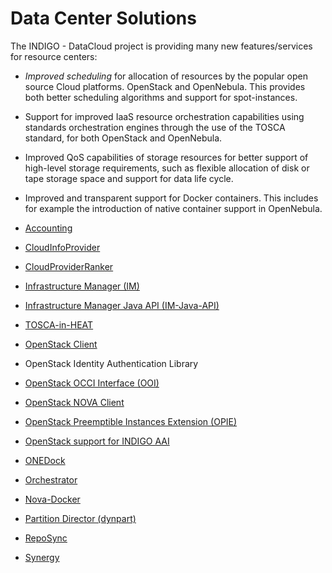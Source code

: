 # Data Center Solutions

The INDIGO - DataCloud project is providing many new features/services for resource centers: 
* *Improved scheduling* for allocation of resources by the popular open source Cloud platforms. OpenStack and OpenNebula. This provides both better scheduling algorithms and support for spot-instances.
* Support for improved IaaS resource orchestration capabilities using standards  orchestration engines through the use of the TOSCA standard, for both OpenStack and OpenNebula.
* Improved QoS capabilities of storage resources for better support of high-level storage requirements, such as flexible allocation of disk or tape storage space and support for data life cycle.
* Improved and transparent support for Docker containers. This includes for example the introduction of native container support in OpenNebula. 

* [Accounting](accounting1.md)
* [CloudInfoProvider](cip1.md)
* [CloudProviderRanker](cpr1.md)
* [Infrastructure Manager (IM)](im1.md)
* [Infrastructure Manager Java API (IM-Java-API)](imjavaapi1.md)
* [TOSCA-in-HEAT](heat-translator1.md) 
* [OpenStack Client](python-osclient1.md)
* OpenStack Identity Authentication Library
* [OpenStack OCCI Interface (OOI)](ooi1.md)
* [OpenStack NOVA Client](python-nova1.md) 
* [OpenStack Preemptible Instances Extension (OPIE)](opie1.md)
* [OpenStack support for INDIGO AAI](keyston_aai1.md)
* [ONEDock](onedock1.md)
* [Orchestrator](orchestrator1.md)
* [Nova-Docker](nova-docker1.md)
* [Partition Director (dynpart)](dynpart1.md)
* [RepoSync](reposync1.md)
* [Synergy](synergy1.md) 

